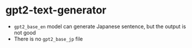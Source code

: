 # gpt2-text-generator
* `gpt2_base_en` model can generate Japanese sentence, but the output is not good
* There is no `gpt2_base_jp` file



